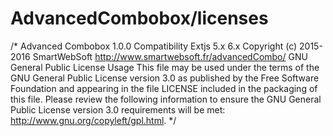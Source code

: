 # AdvancedCombobox/licenses

/* Advanced Combobox 1.0.0
 Compatibility Extjs 5.x 6.x
 Copyright (c) 2015-2016 SmartWebSoft
 http://www.smartwebsoft.fr/advancedCombo/
 GNU General Public License Usage
 This file may be used under the terms of the GNU General Public License version 3.0 as
 published by the Free Software Foundation and appearing in the file LICENSE included in the
 packaging of this file.
 Please review the following information to ensure the GNU General Public License version 3.0
 requirements will be met: http://www.gnu.org/copyleft/gpl.html.
 */
